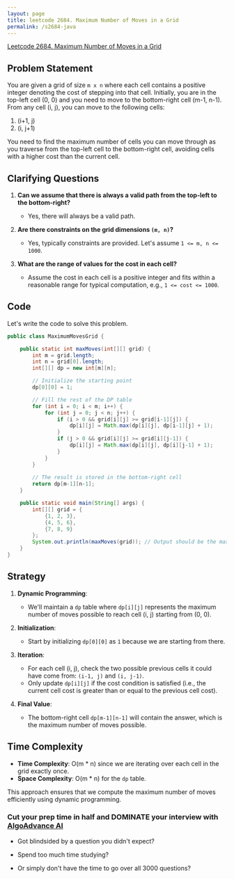 ```yaml
---
layout: page
title: leetcode 2684. Maximum Number of Moves in a Grid
permalink: /s2684-java
---
```

[Leetcode 2684. Maximum Number of Moves in a Grid](https://algoadvance.github.io/algoadvance/l2684)
## Problem Statement

You are given a grid of size `m x n` where each cell contains a positive integer denoting the cost of stepping into that cell. Initially, you are in the top-left cell (0, 0) and you need to move to the bottom-right cell (m-1, n-1). From any cell (i, j), you can move to the following cells:

1. (i+1, j)
2. (i, j+1)

You need to find the maximum number of cells you can move through as you traverse from the top-left cell to the bottom-right cell, avoiding cells with a higher cost than the current cell.

## Clarifying Questions

1. **Can we assume that there is always a valid path from the top-left to the bottom-right?**
   - Yes, there will always be a valid path.

2. **Are there constraints on the grid dimensions `(m, n)`?**
   - Yes, typically constraints are provided. Let's assume `1 <= m, n <= 1000`.

3. **What are the range of values for the cost in each cell?**
   - Assume the cost in each cell is a positive integer and fits within a reasonable range for typical computation, e.g., `1 <= cost <= 1000`.

## Code
Let's write the code to solve this problem.


```java
public class MaximumMovesGrid {

    public static int maxMoves(int[][] grid) {
        int m = grid.length;
        int n = grid[0].length;
        int[][] dp = new int[m][n];

        // Initialize the starting point
        dp[0][0] = 1;

        // Fill the rest of the DP table
        for (int i = 0; i < m; i++) {
            for (int j = 0; j < n; j++) {
                if (i > 0 && grid[i][j] >= grid[i-1][j]) {
                    dp[i][j] = Math.max(dp[i][j], dp[i-1][j] + 1);
                }
                if (j > 0 && grid[i][j] >= grid[i][j-1]) {
                    dp[i][j] = Math.max(dp[i][j], dp[i][j-1] + 1);
                }
            }
        }
        
        // The result is stored in the bottom-right cell
        return dp[m-1][n-1];
    }

    public static void main(String[] args) {
        int[][] grid = {
            {1, 2, 3},
            {4, 5, 6},
            {7, 8, 9}
        };
        System.out.println(maxMoves(grid)); // Output should be the maximum number of moves possible
    }
}
```

## Strategy

1. **Dynamic Programming**:
   - We'll maintain a `dp` table where `dp[i][j]` represents the maximum number of moves possible to reach cell (i, j) starting from (0, 0).

2. **Initialization**:
   - Start by initializing `dp[0][0]` as `1` because we are starting from there.

3. **Iteration**:
   - For each cell (i, j), check the two possible previous cells it could have come from: `(i-1, j)` and `(i, j-1)`.
   - Only update `dp[i][j]` if the cost condition is satisfied (i.e., the current cell cost is greater than or equal to the previous cell cost).

4. **Final Value**:
   - The bottom-right cell `dp[m-1][n-1]` will contain the answer, which is the maximum number of moves possible.

## Time Complexity

- **Time Complexity**: O(m * n) since we are iterating over each cell in the grid exactly once.
- **Space Complexity**: O(m * n) for the `dp` table.

This approach ensures that we compute the maximum number of moves efficiently using dynamic programming.


### Cut your prep time in half and DOMINATE your interview with [AlgoAdvance AI](https://algoAdvance.com)

- Got blindsided by a question you didn't expect?

- Spend too much time studying?

- Or simply don't have the time to go over all 3000 questions?

